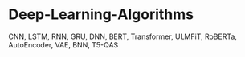 # Deep-Learning-Algorithms
CNN, LSTM, RNN, GRU, DNN, BERT, Transformer, ULMFiT, RoBERTa, AutoEncoder, VAE, BNN, T5-QAS

